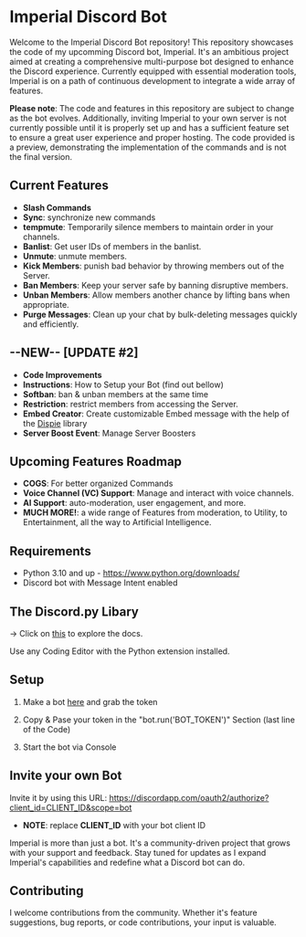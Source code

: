 # Imperial Discord Bot

Welcome to the Imperial Discord Bot repository! This repository showcases the code of my upcomming Discord bot, Imperial. It's an ambitious project aimed at creating a comprehensive multi-purpose bot designed to enhance the Discord experience. Currently equipped with essential moderation tools, Imperial is on a path of continuous development to integrate a wide array of features.

**Please note**: The code and features in this repository are subject to change as the bot evolves. Additionally, inviting Imperial to your own server is not currently possible until it is properly set up and has a sufficient feature set to ensure a great user experience and proper hosting. The code provided is a preview, demonstrating the implementation of the commands and is not the final version.

## Current Features
- **Slash Commands**
- **Sync**: synchronize new commands
- **tempmute**: Temporarily silence members to maintain order in your channels.
- **Banlist**: Get user IDs of members in the banlist.
- **Unmute**: unmute members.
- **Kick Members**: punish bad behavior by throwing members out of the Server.
- **Ban Members**: Keep your server safe by banning disruptive members.
- **Unban Members**: Allow members another chance by lifting bans when appropriate.
- **Purge Messages**: Clean up your chat by bulk-deleting messages quickly and efficiently.

## --NEW-- [UPDATE #2]
- **Code Improvements**
- **Instructions**: How to Setup your Bot (find out bellow)
- **Softban**: ban & unban members at the same time
- **Restriction**: restrict members from accessing the Server.
- **Embed Creator**: Create customizable Embed message with the help of the [Dispie](https://github.com/PranoyMajumdar/dispie) library
- **Server Boost Event**: Manage Server Boosters

## Upcoming Features Roadmap
- **COGS**: For better organized Commands
- **Voice Channel (VC) Support**: Manage and interact with voice channels.
- **AI Support**: auto-moderation, user engagement, and more.
- **MUCH MORE!**: a wide range of Features from moderation, to Utility, to Entertainment, all the way to Artificial Intelligence.

## Requirements
- Python 3.10 and up - https://www.python.org/downloads/
- Discord bot with Message Intent enabled

## The Discord.py Libary
-> Click on  [this](https://discordpy.readthedocs.io/en/latest/) to explore the docs.

Use any Coding Editor with the Python extension installed.

## Setup
1. Make a bot [here](https://discordapp.com/developers/applications/me) and grab the token

2. Copy & Pase your token in the "bot.run('BOT_TOKEN')" Section (last line of the Code)

3. Start the bot via Console 

## Invite your own Bot
Invite it by using this URL: https://discordapp.com/oauth2/authorize?client_id=CLIENT_ID&scope=bot<br>
- **NOTE**: replace **CLIENT_ID** with your bot client ID



Imperial is more than just a bot.
It's a community-driven project that grows with your support and feedback. Stay tuned for updates as I expand Imperial's capabilities and redefine what a Discord bot can do.

## Contributing
I welcome contributions from the community. Whether it's feature suggestions, bug reports, or code contributions, your input is valuable.
